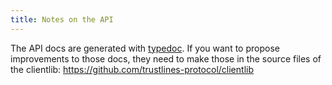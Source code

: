 ```yaml
---
title: Notes on the API
---
```


The API docs are generated with [typedoc](https://typedoc.org/). If you want to propose 
improvements to those docs, they need to make those in the source files of the clientlib: 
 https://github.com/trustlines-protocol/clientlib
